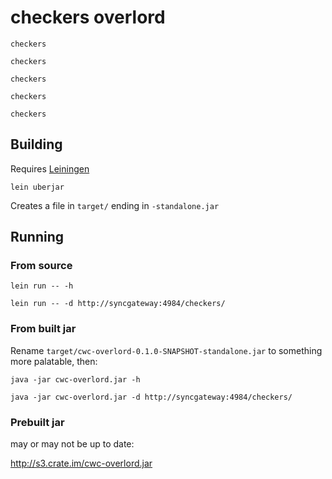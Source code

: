 # checkers overlord

    checkers
    
    checkers
    
    checkers
    
    checkers
    
    checkers

## Building

Requires [Leiningen](https://github.com/technomancy/leiningen)

    lein uberjar

Creates a file in `target/` ending in `-standalone.jar`

## Running

### From source

    lein run -- -h

    lein run -- -d http://syncgateway:4984/checkers/

### From built jar

Rename `target/cwc-overlord-0.1.0-SNAPSHOT-standalone.jar` to
something more palatable, then:

    java -jar cwc-overlord.jar -h

    java -jar cwc-overlord.jar -d http://syncgateway:4984/checkers/

### Prebuilt jar

may or may not be up to date:

<http://s3.crate.im/cwc-overlord.jar>


